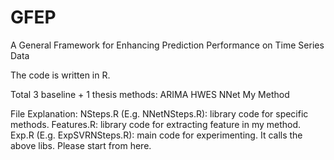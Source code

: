 # GFEP
A General Framework for Enhancing Prediction Performance on Time Series Data

The code is  written in R. 

Total 3 baseline + 1 thesis methods:
  ARIMA
  HWES
  NNet
  My Method

File Explanation:
  <method>NSteps.R (E.g. NNetNSteps.R): library code for specific methods.
  Features.R: library code for extracting feature in my method.
  Exp<desc>.R (E.g. ExpSVRNSteps.R): main code for experimenting. It calls the above libs. Please start from here.


